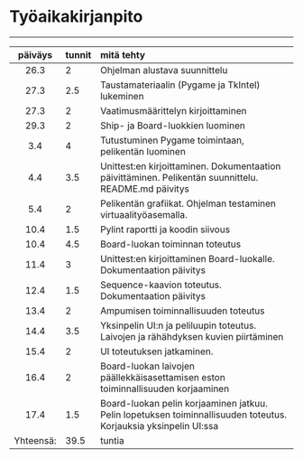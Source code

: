 # Työaikakirjanpito

---

| päiväys | tunnit | mitä tehty |
| :------:|:-------|:-----------|
| 26.3 | 2 | Ohjelman alustava suunnittelu
| 27.3 | 2.5 | Taustamateriaalin (Pygame ja TkIntel) lukeminen
| 27.3 | 2 | Vaatimusmäärittelyn kirjoittaminen
| 29.3 | 2 |Ship- ja Board-luokkien luominen
| 3.4 | 4 | Tutustuminen Pygame toimintaan, pelikentän luominen 
| 4.4 | 3.5 | Unittest:en kirjoittaminen. Dokumentaation päivittäminen. Pelikentän suunnittelu. README.md päivitys
|5.4| 2 | Pelikentän grafiikat. Ohjelman testaminen virtuaalityöasemalla.
|10.4| 1.5 | Pylint raportti ja koodin siivous
|10.4| 4.5 | Board-luokan toiminnan toteutus
|11.4|3| Unittest:en kirjoittaminen Board-luokalle. Dokumentaation päivitys
|12.4|1.5| Sequence-kaavion toteutus. Dokumentaation päivitys
|13.4| 2 | Ampumisen toiminnallisuuden toteutus
|14.4|3.5| Yksinpelin UI:n ja peliluupin toteutus. Laivojen ja rähähdyksen kuvien piirtäminen
|15.4|2| UI toteutuksen jatkaminen.
16.4| 2 | Board-luokan laivojen päällekkäisasettamisen eston toiminnallisuuden korjaaminen
17.4| 1.5| Board-luokan pelin korjaaminen jatkuu. Pelin lopetuksen toiminnallisuuden toteutus. Korjauksia yksinpelin UI:ssa 
|Yhteensä:| 39.5 | tuntia
